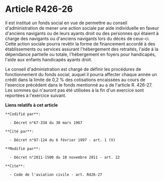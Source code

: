 # Article R426-26

Il est institué un fonds social en vue de permettre au conseil d'administration de mener une action sociale par aide
individuelle en faveur d'anciens navigants ou de leurs ayants droit ou des personnes qui étaient à charge des navigants ou
d'anciens navigants lors du décès de ceux-ci. Cette action sociale pourra revêtir la forme de financement accordé à des
établissements ou services assurant l'hébergement des retraités, l'aide à la dépendance partielle ou totale, l'hébergement en
foyers pour handicapés, l'aide aux enfants handicapés ayants droit. 

Le conseil d'administration est chargé de définir les procédures de fonctionnement du fonds social, auquel il pourra affecter
chaque année un crédit dans la limite de 0,2 % des cotisations encaissées au cours de l'exercice précédent dans le fonds
mentionné au a de l'article R. 426-27. Les sommes qui n'auront pas été utilisées à la fin d'un exercice sont reportées à
l'exercice suivant.

**Liens relatifs à cet article**

	**Codifié par**:

	  - Décret n°67-334 du 30 mars 1967

	**Cité par**:

	  - Décret n°97-124 du 6 février 1997 - art. 1 (V)

	**Modifié par**:

	  - Décret n°2011-1500 du 10 novembre 2011 - art. 22

	**Cite**:

	  - Code de l'aviation civile - art. R426-27
